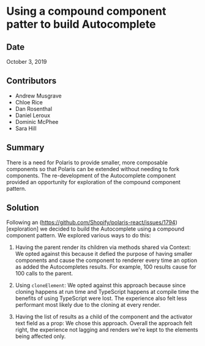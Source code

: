 # Using a compound component patter to build Autocomplete

## Date

October 3, 2019

## Contributors

- Andrew Musgrave
- Chloe Rice
- Dan Rosenthal
- Daniel Leroux
- Dominic McPhee
- Sara Hill

## Summary

There is a need for Polaris to provide smaller, more composable components so that Polaris can be extended without needing to fork components. The re-development of the Autocomplete component provided an opportunity for exploration of the compound component pattern.

## Solution

Following an (https://github.com/Shopify/polaris-react/issues/1794)[exploration] we decided to build the Autocomplete using a compound component pattern. We explored various ways to do this:

1. Having the parent render its children via methods shared via Context: We opted against this because it defied the purpose of having smaller components and cause the component to renderer every time an option as added the Autocompletes results. For example, 100 results cause for 100 calls to the parent.

2. Using `cloneElement`: We opted against this approach because since cloning happens at run time and TypeScript happens at compile time the benefits of using TypeScript were lost. The experience also felt less performant most likely due to the cloning at every render.

3. Having the list of results as a child of the component and the activator text field as a prop: We chose this approach. Overall the approach felt right, the experience not lagging and renders we're kept to the elements being affected only.
